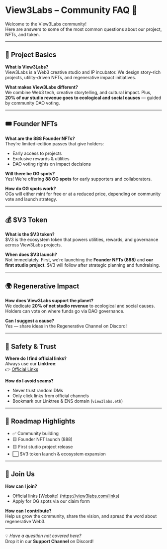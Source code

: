 # View3Labs – Community FAQ 🌱

Welcome to the View3Labs community!  
Here are answers to some of the most common questions about our project, NFTs, and token.

---

## 🚀 Project Basics

**What is View3Labs?**  
View3Labs is a Web3 creative studio and IP incubator. We design story-rich projects, utility-driven NFTs, and regenerative impact initiatives.  

**What makes View3Labs different?**  
We combine Web3 tech, creative storytelling, and cultural impact. Plus, **20% of our studio revenue goes to ecological and social causes** — guided by community DAO voting.  

---

## 🎟️ Founder NFTs

**What are the 888 Founder NFTs?**  
They’re limited-edition passes that give holders:  
- Early access to projects  
- Exclusive rewards & utilities  
- DAO voting rights on impact decisions  

**Will there be OG spots?**  
Yes! We’re offering **88 OG spots** for early supporters and collaborators.  

**How do OG spots work?**  
OGs will either mint for free or at a reduced price, depending on community vote and launch strategy.  

---

## 💰 $V3 Token

**What is the $V3 token?**  
$V3 is the ecosystem token that powers utilities, rewards, and governance across View3Labs projects.  

**When does $V3 launch?**  
Not immediately. First, we’re launching the **Founder NFTs (888)** and **our first studio project**. $V3 will follow after strategic planning and fundraising.  

---

## 🌍 Regenerative Impact

**How does View3Labs support the planet?**  
We dedicate **20% of net studio revenue** to ecological and social causes.  
Holders can vote on where funds go via DAO governance.  

**Can I suggest a cause?**  
Yes — share ideas in the Regenerative Channel on Discord!  

---

## 🔐 Safety & Trust

**Where do I find official links?**  
Always use our **Linktree**:  
👉 [Official Links](https://yourlinktree.com/view3labs)  

**How do I avoid scams?**  
- Never trust random DMs  
- Only click links from official channels  
- Bookmark our Linktree & ENS domain (`view3labs.eth`)  

---

## 📅 Roadmap Highlights

- ✅ Community building  
- 🟨 Founder NFT launch (888)  
- 🟨 First studio project release  
- ⬜ $V3 token launch & ecosystem expansion  

---

## 🤝 Join Us

**How can I join?**  
- Official links [Website] (https://view3labs.com/links)  
- Apply for OG spots via our claim form  

**How can I contribute?**  
Help us grow the community, share the vision, and spread the word about regenerative Web3.  

---

💡 *Have a question not covered here?*  
Drop it in our **Support Channel** on Discord!
